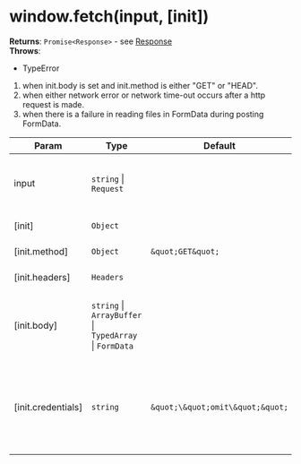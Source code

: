 
<a name="module-global-fetch" id="module-global-fetch"></a>

# window.fetch(input, [init])
**Returns**: `Promise<Response>` - see [Response](https://developer.mozilla.org/en-US/docs/Web/API/Response)  
**Throws**:

- TypeError
1. when init.body is set and init.method is either "GET" or "HEAD".
2. when either network error or network time-out occurs after a http request is made.
3. when there is a failure in reading files in FormData during posting FormData.


| Param | Type | Default | Description |
| --- | --- | --- | --- |
| input | `string` \| `Request` |  | either the URL string to connect with or a Request object having the URL and the init option in the below. |
| [init] | `Object` |  | custom options for a HTTP request. |
| [init.method] | `Object` | `&quot;GET&quot;` | the HTTP request method. |
| [init.headers] | `Headers` |  | the HTTP request headers to add. |
| [init.body] | `string` \| `ArrayBuffer` \| `TypedArray` \| `FormData` |  | the body that is included in the HTTP request body. There is a caveat for sending a FormData object. see [XMLHttpRequest.send](./XMLHttpRequest.md#module:global.xmlhttprequest.send). |
| [init.credentials] | `string` | `&quot;\&quot;omit\&quot;&quot;` | indicates whether to send cookies. Possible values and functions are as follows: "omit" : cookies are NOT sent, "same-origin" and "include" : cookies are sent. |


